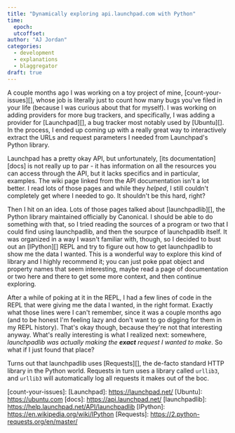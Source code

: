```yaml
---
title: "Dynamically exploring api.launchpad.com with Python"
time:
  epoch: 
  utcoffset:
author: "AJ Jordan"
categories:
  - development
  - explanations
  - blaggregator
draft: true
---
```


A couple months ago I was working on a toy project of mine, [count-your-issues][], whose job is literally just to count how many bugs you've filed in your life (because I was curious about that for myself). I was working on adding providers for more bug trackers, and specifically, I was adding a provider for [Launchpad][], a bug tracker most notably used by [Ubuntu][]. In the process, I ended up coming up with a really great way to interactively extract the URLs and request parameters I needed from Launchpad's Python library.

Launchpad has a pretty okay API, but unfortunately, [its documentation][docs] is not really up to par - it has information on all the resources you can access through the API, but it lacks specifics and in particular, examples. The wiki page linked from the API documentation isn't a lot better. I read lots of those pages and while they _helped_, I still couldn't completely get where I needed to go. It shouldn't be this hard, right?

Then I hit on an idea. Lots of those pages talked about [launchpadlib][], the Python library maintained officially by Canonical. I should be able to do something with that, so I tried reading the sources of a program or two that I could find using launchpadlib, and then the sourpce of launchpadlib itself. It was organized in a way I wasn't familiar with, though, so I decided to bust out an [IPython][] REPL and try to figure out how to get launchpadlib to show me the data I wanted. This is a wonderful way to explore this kind of library and I highly recommend it; you can just poke ppat object and property names that seem interesting, maybe read a page of documentation or two here and there to get some more context, and then continue exploring.

After a while of poking at it in the REPL, I had a few lines of code in the REPL that were giving me the data I wanted, in the right format. Exactly what those lines were I can't remember, since it was a couple months ago (and to be honest I'm feeling lazy and don't want to go digging for them in my REPL history). That's okay though, because they're not that interesting anyway. What's really interesting is what I realized next: somewhere, _launchpadlib was actually making the **exact** request I wanted to make_. So what if I just found that place?

Turns out that launchpadlib uses [Requests][], the de-facto standard HTTP library in the Python world. Requests in turn uses a library called `urllib3`, and `urllib3` will automatically log all requests it makes out of the boc.

 [count-your-issues]: 
 [Launchpad]: https://launchpad.net/
 [Ubuntu]: https://ubuntu.com
 [docs]: https://api.launchpad.net/
 [launchpadlib]: https://help.launchpad.net/API/launchpadlib
 [IPython]: https://en.wikipedia.org/wiki/IPython
 [Requests]: https://2.python-requests.org/en/master/
